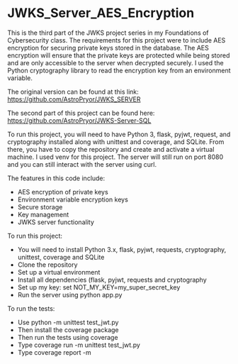 # JWKS_Server_AES_Encryption
This is the third part of the JWKS project series in my Foundations of Cybersecurity class. The requirements for this project were to include AES encryption for securing private keys stored in the database. The AES encryption will ensure that the private keys are protected while being stored and are only accessible to the server when decrypted securely. I used the Python cryptography library to read the encryption key from an environment variable. 

The original version can be found at this link: https://github.com/AstroPryor/JWKS_SERVER

The second part of this project can be found here: https://github.com/AstroPryor/JWKS-Server-SQL

To run this project, you will need to have Python 3, flask, pyjwt, request, and cryptography installed along with unittest and coverage, and SQLite. From there, you have to copy the repository and create and activate a virtual machine. I used venv for this project. The server will still run on port 8080 and you can still interact with the server using curl. 

The features in this code include:
- AES encryption of private keys
- Environment variable encryption keys
- Secure storage
- Key management
- JWKS server functionality

To run this project:
- You will need to install Python 3.x, flask, pyjwt, requests, cryptography, unittest, coverage and SQLite
- Clone the repository
- Set up a virtual environment
- Install all dependencies (flask, pyjwt, requests and cryptography
- Set up my key: set NOT_MY_KEY=my_super_secret_key
- Run the server using python app.py

To run the tests:
- Use python -m unittest test_jwt.py
- Then install the coverage package
- Then run the tests using coverage
- Type coverage run -m unittest test_jwt.py
- Type coverage report -m
